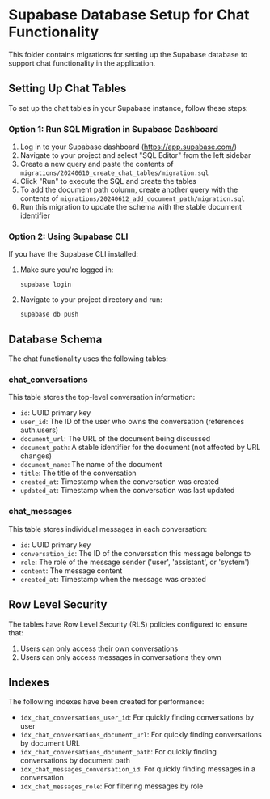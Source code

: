 # Supabase Database Setup for Chat Functionality

This folder contains migrations for setting up the Supabase database to support chat functionality in the application.

## Setting Up Chat Tables

To set up the chat tables in your Supabase instance, follow these steps:

### Option 1: Run SQL Migration in Supabase Dashboard

1. Log in to your Supabase dashboard (https://app.supabase.com/)
2. Navigate to your project and select "SQL Editor" from the left sidebar
3. Create a new query and paste the contents of `migrations/20240610_create_chat_tables/migration.sql`
4. Click "Run" to execute the SQL and create the tables
5. To add the document path column, create another query with the contents of `migrations/20240612_add_document_path/migration.sql`
6. Run this migration to update the schema with the stable document identifier

### Option 2: Using Supabase CLI

If you have the Supabase CLI installed:

1. Make sure you're logged in:
   ```
   supabase login
   ```

2. Navigate to your project directory and run:
   ```
   supabase db push
   ```

## Database Schema

The chat functionality uses the following tables:

### chat_conversations

This table stores the top-level conversation information:

- `id`: UUID primary key
- `user_id`: The ID of the user who owns the conversation (references auth.users)
- `document_url`: The URL of the document being discussed
- `document_path`: A stable identifier for the document (not affected by URL changes)
- `document_name`: The name of the document
- `title`: The title of the conversation
- `created_at`: Timestamp when the conversation was created
- `updated_at`: Timestamp when the conversation was last updated

### chat_messages

This table stores individual messages in each conversation:

- `id`: UUID primary key
- `conversation_id`: The ID of the conversation this message belongs to
- `role`: The role of the message sender ('user', 'assistant', or 'system')
- `content`: The message content
- `created_at`: Timestamp when the message was created

## Row Level Security

The tables have Row Level Security (RLS) policies configured to ensure that:

1. Users can only access their own conversations
2. Users can only access messages in conversations they own

## Indexes

The following indexes have been created for performance:

- `idx_chat_conversations_user_id`: For quickly finding conversations by user
- `idx_chat_conversations_document_url`: For quickly finding conversations by document URL
- `idx_chat_conversations_document_path`: For quickly finding conversations by document path
- `idx_chat_messages_conversation_id`: For quickly finding messages in a conversation
- `idx_chat_messages_role`: For filtering messages by role 